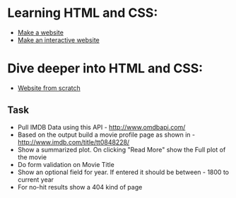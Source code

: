 # Learning HTML and CSS:

* [Make a website](http://www.codecademy.com/skills/make-a-website)
* [Make an interactive website](http://www.codecademy.com/skills/make-an-interactive-website)

# Dive deeper into HTML and CSS:

* [Website from scratch](https://developer.mozilla.org/en-US/Learn)

## Task
-  Pull IMDB Data using this API - http://www.omdbapi.com/
-  Based on the output build a movie profile page as shown in - http://www.imdb.com/title/tt0848228/
-  Show a summarized plot. On clicking "Read More" show the Full plot of the movie
-  Do form validation on Movie Title
-  Show an optional field for year. If entered it should be between - 1800 to current year
-  For no-hit results show a 404 kind of page
